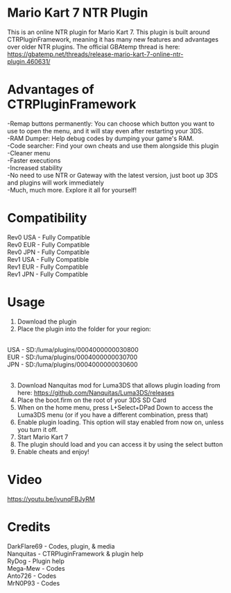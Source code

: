 # Mario Kart 7 NTR Plugin
This is an online NTR plugin for Mario Kart 7. This plugin is built around CTRPluginFramework, meaning it has many new features and advantages over older NTR plugins. The official GBAtemp thread is here: https://gbatemp.net/threads/release-mario-kart-7-online-ntr-plugin.460631/<br/>

# Advantages of CTRPluginFramework

-Remap buttons permanently: You can choose which button you want to use to open the menu, and it will stay even after restarting your 3DS.<br/>
-RAM Dumper: Help debug codes by dumping your game's RAM.<br/>
-Code searcher: Find your own cheats and use them alongside this plugin<br/>
-Cleaner menu<br/>
-Faster executions<br/>
-Increased stability<br/>
-No need to use NTR or Gateway with the latest version, just boot up 3DS and plugins will work immediately<br/>
-Much, much more. Explore it all for yourself!<br/>

# Compatibility
Rev0 USA - Fully Compatible<br/>
Rev0 EUR - Fully Compatible<br/>
Rev0 JPN - Fully Compatible<br/>
Rev1 USA - Fully Compatible<br/>
Rev1 EUR - Fully Compatible<br/>
Rev1 JPN - Fully Compatible<br/>

# Usage

1. Download the plugin<br/>
2. Place the plugin into the folder for your region:<br/><br/>

USA  -  SD:/luma/plugins/0004000000030800<br/>
EUR  -  SD:/luma/plugins/0004000000030700<br/>
JPN  -  SD:/luma/plugins/0004000000030600<br/><br/>

3. Download Nanquitas mod for Luma3DS that allows plugin loading from here: https://github.com/Nanquitas/Luma3DS/releases<br/>
4. Place the boot.firm on the root of your 3DS SD Card<br/>
4. When on the home menu, press L+Select+DPad Down to access the Luma3DS menu (or if you have a different combination, press that)<br/>
5. Enable plugin loading. This option will stay enabled from now on, unless you turn it off.<br/>
6. Start Mario Kart 7<br/>
7. The plugin should load and you can access it by using the select button<br/>
8. Enable cheats and enjoy!<br/>

# Video
https://youtu.be/jvunqFBJyRM

# Credits

DarkFlare69 - Codes, plugin, & media<br/>
Nanquitas - CTRPluginFramework & plugin help<br/>
RyDog - Plugin help<br/>
Mega-Mew - Codes<br/>
Anto726 - Codes<br/>
MrN0P93 - Codes<br/>
